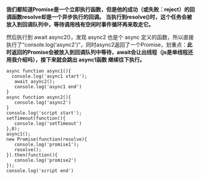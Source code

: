 



**我们都知道Promise是一个立即执行函数，但是他的成功（或失败：reject）的回调函数resolve却是一个异步执行的回调。** **当执行到resolve()时，这个任务会被放入到回调队列中，等待调用栈有空闲时事件循环再来取走它。**



然后执行到 await async2()，发现 async2 也是个 async 定义的函数，所以直接执行了“console.log('async2')”，同时async2返回了一个Promise，划重点：**此时返回的Promise会被放入到回调队列中等待，await会让出线程（js是单线程还用我介绍吗），接下来就会跳出 async1函数 继续往下执行。**

 

 

 

 ```Js
async function async1(){
   console.log('async1 start');
    await async2();
    console.log('async1 end')
}
async function async2(){
    console.log('async2')
}
console.log('script start');
setTimeout(function(){
    console.log('setTimeout')
},0);
async1();
new Promise(function(resolve){
    console.log('promise1');
    resolve();
}).then(function(){
    console.log('promise2')
});
console.log('script end')
 ```

